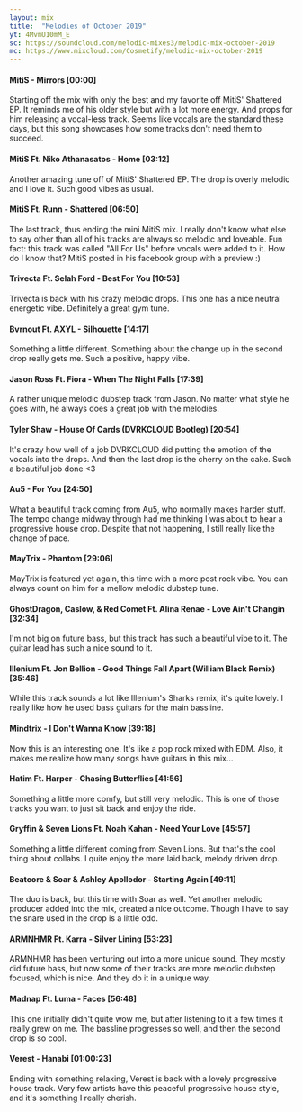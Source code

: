 ```yaml
---
layout: mix
title:  "Melodies of October 2019"
yt: 4MvmU10mM_E
sc: https://soundcloud.com/melodic-mixes3/melodic-mix-october-2019
mc: https://www.mixcloud.com/Cosmetify/melodic-mix-october-2019
---
```


#### MitiS - Mirrors [00:00]
Starting off the mix with only the best and my favorite off MitiS' Shattered EP. It reminds me of his older style but with a lot more energy. And props for him releasing a vocal-less track. Seems like vocals are the standard these days, but this song showcases how some tracks don't need them to succeed.

#### MitiS Ft. Niko Athanasatos - Home [03:12]
Another amazing tune off of MitiS' Shattered EP. The drop is overly melodic and I love it. Such good vibes as usual.

#### MitiS Ft. Runn - Shattered [06:50]
The last track, thus ending the mini MitiS mix. I really don't know what else to say other than all of his tracks are always so melodic and loveable. Fun fact: this track was called "All For Us" before vocals were added to it. How do I know that? MitiS posted in his facebook group with a preview :)

#### Trivecta Ft. Selah Ford - Best For You [10:53]
Trivecta is back with his crazy melodic drops. This one has a nice neutral energetic vibe. Definitely a great gym tune.

#### Bvrnout Ft. AXYL - Silhouette [14:17]
Something a little different. Something about the change up in the second drop really gets me. Such a positive, happy vibe.

#### Jason Ross Ft. Fiora - When The Night Falls [17:39]
A rather unique melodic dubstep track from Jason. No matter what style he goes with, he always does a great job with the melodies.

#### Tyler Shaw - House Of Cards (DVRKCLOUD Bootleg) [20:54]
It's crazy how well of a job DVRKCLOUD did putting the emotion of the vocals into the drops. And then the last drop is the cherry on the cake. Such a beautiful job done <3

#### Au5 - For You [24:50]
What a beautiful track coming from Au5, who normally makes harder stuff. The tempo change midway through had me thinking I was about to hear a progressive house drop. Despite that not happening, I still really like the change of pace.

#### MayTrix - Phantom [29:06]
MayTrix is featured yet again, this time with a more post rock vibe. You can always count on him for a mellow melodic dubstep tune.

#### GhostDragon, Caslow, & Red Comet Ft. Alina Renae - Love Ain't Changin [32:34]
I'm not big on future bass, but this track has such a beautiful vibe to it. The guitar lead has such a nice sound to it.

#### Illenium Ft. Jon Bellion - Good Things Fall Apart (William Black Remix) [35:46]
While this track sounds a lot like Illenium's Sharks remix, it's quite lovely. I really like how he used bass guitars for the main bassline.

#### Mindtrix - I Don't Wanna Know [39:18]
Now this is an interesting one. It's like a pop rock mixed with EDM. Also, it makes me realize how many songs have guitars in this mix...

#### Hatim Ft. Harper - Chasing Butterflies [41:56]
Something a little more comfy, but still very melodic. This is one of those tracks you want to just sit back and enjoy the ride.

#### Gryffin & Seven Lions Ft. Noah Kahan - Need Your Love [45:57]
Something a little different coming from Seven Lions. But that's the cool thing about collabs. I quite enjoy the more laid back, melody driven drop.

#### Beatcore & Soar & Ashley Apollodor - Starting Again [49:11]
The duo is back, but this time with Soar as well. Yet another melodic producer added into the mix, created a nice outcome. Though I have to say the snare used in the drop is a little odd.

#### ARMNHMR Ft. Karra - Silver Lining [53:23]
ARMNHMR has been venturing out into a more unique sound. They mostly did future bass, but now some of their tracks are more melodic dubstep focused, which is nice. And they do it in a unique way.

#### Madnap Ft. Luma - Faces [56:48]
This one initially didn't quite wow me, but after listening to it a few times it really grew on me. The bassline progresses so well, and then the second drop is so cool.

#### Verest - Hanabi [01:00:23]
Ending with something relaxing, Verest is back with a lovely progressive house track. Very few artists have this peaceful progressive house style, and it's something I really cherish.